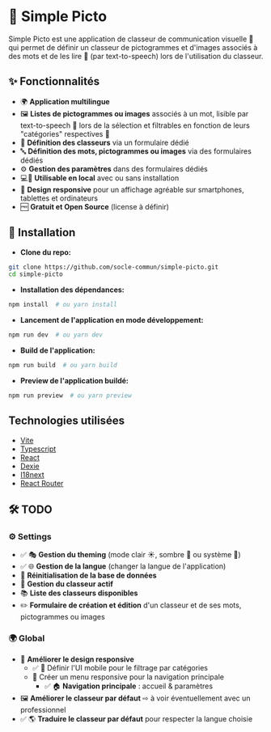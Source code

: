 # 🎨 Simple Picto

Simple Picto est une application de classeur de communication visuelle 📖 qui permet de définir un classeur de pictogrammes et d'images associés à des mots et de les lire 📢 (par text-to-speech) lors de l'utilisation du classeur.

## ✨ Fonctionnalités

- 🌍 **Application multilingue**
- 🖼️ **Listes de pictogrammes ou images** associés à un mot, lisible par text-to-speech 📢 lors de la sélection et filtrables en fonction de leurs "catégories" respectives 📂
- 📝 **Définition des classeurs** via un formulaire dédié
- 🔤 **Définition des mots, pictogrammes ou images** via des formulaires dédiés
- ⚙️ **Gestion des paramètres** dans des formulaires dédiés
- 💻📱 **Utilisable en local** avec ou sans installation
- 🎨 **Design responsive** pour un affichage agréable sur smartphones, tablettes et ordinateurs
- 🆓 **Gratuit et Open Source** (license à définir)

## 🚀 Installation

- **Clone du repo:**

```sh
git clone https://github.com/socle-commun/simple-picto.git
cd simple-picto
```

- **Installation des dépendances:**

```sh
npm install  # ou yarn install
```

- **Lancement de l'application en mode développement:**

```sh
npm run dev  # ou yarn dev
```

- **Build de l'application:**

```sh
npm run build  # ou yarn build
```

- **Preview de l'application buildé:**

```sh
npm run preview  # ou yarn preview
```

## Technologies utilisées

- [Vite](https://vite.dev/)
- [Typescript](https://www.typescriptlang.org/)
- [React](https://react.dev/)
- [Dexie](https://dexie.org/)
- [I18next](https://www.i18next.com/)
- [React Router](https://reactrouter.com/)

## 🛠️ TODO

### ⚙️ Settings

- ✅ 🎭 **Gestion du theming** (mode clair ☀️, sombre 🌙 ou système 🔄)
- ✅ 🌐 **Gestion de la langue** (changer la langue de l'application)
- 💾 **Réinitialisation de la base de données**
- 📂 **Gestion du classeur actif**
- 📚 **Liste des classeurs disponibles**
- ✏️ **Formulaire de création et édition** d'un classeur et de ses mots, pictogrammes ou images

### 🌍 Global

- 📏 **Améliorer le design responsive**
  - ✅ 📱 Définir l'UI mobile pour le filtrage par catégories
  - 📜 Créer un menu responsive pour la navigation principale
    - ✅ 🏠 **Navigation principale** : accueil & paramètres
- 🖼️ **Améliorer le classeur par défaut** ⇨ à voir éventuellement avec un professionnel
- ✅ 🌎 **Traduire le classeur par défaut** pour respecter la langue choisie
